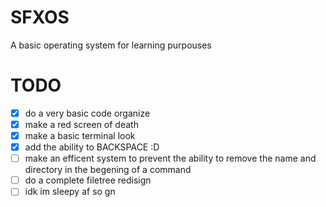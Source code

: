 # SFXOS
 A basic operating system for learning purpouses

# TODO
- [x] do a very basic code organize
- [x] make a red screen of death
- [x] make a basic terminal look
- [x] add the ability to BACKSPACE :D
- [ ] make an efficent system to prevent the ability to remove the name and directory in the begening of a command
- [ ] do a complete filetree redisign
- [ ] idk im sleepy af so gn
